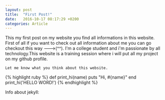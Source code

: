 ```yaml
---
layout: post
title:  "First Post!"
date:   2016-10-17 08:17:29 +0200
categories: Article
---
```

This my first post on my website you find all informations in this website. First of all if you want to check out all information about me you can go checkout this way --->(^^). 
	I'm a college student and i'm passionate by all technology.This website is a training session where i will put all my project on my github profile.

	Let me know what you think about this website.

{% highlight ruby %}
def print_hi(name)
  puts "Hi, #{name}"
end
print_hi('HELLO WORD!')
{% endhighlight %}


Info about jekyll:

[jekyll-docs]: http://jekyllrb.com/docs/home
[jekyll-gh]:   https://github.com/jekyll/jekyll
[jekyll-talk]: https://talk.jekyllrb.com/
